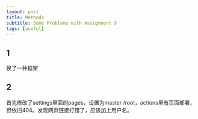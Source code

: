 ```yaml
---
layout: post
title: Methods
subtitle: Some Problems with Assignment 9
tags: [useful]
---
```


## 1
换了一种框架
## 2
首先修改了settings里面的pages，设置为master /root，actions里有页面部署，但依旧404。发现网页链接打错了，应该加上用户名。
